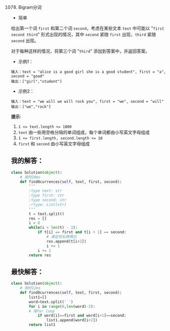 1078. Bigram分词

- 简单

给出第一个词 `first` 和第二个词 `second`，考虑在某些文本 `text` 中可能以 "`first second third`" 形式出现的情况，其中 `second` 紧随 `first` 出现，`third` 紧随 `second` 出现。

对于每种这样的情况，将第三个词 "`third`" 添加到答案中，并返回答案。


- 示例1：
```
输入：text = "alice is a good girl she is a good student", first = "a", second = "good"
输出：["girl","student"]
```

- 示例2：
```
输入：text = "we will we will rock you", first = "we", second = "will"
输出：["we","rock"]
```

**提示**:
1. `1 <= text.length <= 1000`
2. `text` 由一些用空格分隔的单词组成，每个单词都由小写英文字母组成
3. `1 <= first.length, second.length <= 10`
4. `first` 和 `second` 由小写英文字母组成


## 我的解答：
```python
class Solution(object):
    # 用时20ms
    def findOcurrences(self, text, first, second):
        """
        :type text: str
        :type first: str
        :type second: str
        :rtype: List[str]
        """
        t = text.split()
        res = []
        i = 0
        while(i < len(t) - 2):
            if t[i] == first and t[i + 1] == second:
                # 满足则右移两位
                res.append(t[i+2])
                i += 1
            i += 1
        return res
```

## 最快解答：
```python
class Solution(object):
    # 用时12ms
    def findOcurrences(self, text, first, second):
        list1=[]
        word=text.split(' ')
        for i in range(0,len(word)-2):
        # 用for loop
            if word[i]==first and word[i+1]==second:
                list1.append(word[i+2])
        return list1
```

